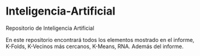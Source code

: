 # Inteligencia-Artificial
Repositorio de Inteligencia Artificial

En este repositorio encontrará todos los elementos mostrado en el informe, K-Folds, K-Vecinos más cercanos, K-Means, RNA.
Además del informe.
